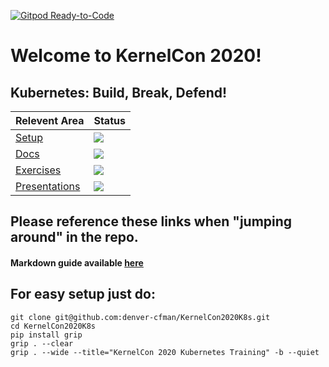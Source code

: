 [![Gitpod Ready-to-Code](https://img.shields.io/badge/Gitpod-Ready--to--Code-blue?logo=gitpod)](https://gitpod.io/#https://github.com/denver-cfman/KernelCon2020K8s) 

# Welcome to KernelCon 2020!

## Kubernetes: Build, Break, Defend!

Relevent Area | Status
--- | ---
[Setup](Setup/README.md)                 | [![](https://img.shields.io/badge/Status-InProgress-f39f37)](Setup/README.md)
[Docs](Docs/README.md)                   | [![](https://img.shields.io/badge/Status-InProgress-f39f37)](Docs/README.md)
[Exercises](Exercises/README.md)         | [![](https://img.shields.io/badge/Status-InProgress-f39f37)](Exercises/README.md)
[Presentations](Presentations/README.md) | [![](https://img.shields.io/badge/Status-InProgress-f39f37)](Presentations/README.md)

## Please reference these links when "jumping around" in the repo.
#### Markdown guide available [here](https://guides.github.com/features/mastering-markdown/)

## For easy setup just do:
```
git clone git@github.com:denver-cfman/KernelCon2020K8s.git
cd KernelCon2020K8s
pip install grip
grip . --clear
grip . --wide --title="KernelCon 2020 Kubernetes Training" -b --quiet
```